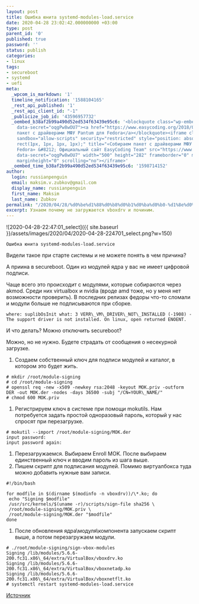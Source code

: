 ```yaml
---
layout: post
title: Ошибка юнита systemd-modules-load.service
date: 2020-04-28 23:02:42.000000000 +03:00
type: post
parent_id: '0'
published: true
password: ''
status: publish
categories:
- linux
tags:
- secureboot
- systemd
- uefi
meta:
  _wpcom_is_markdown: '1'
  timeline_notification: '1588104165'
  _rest_api_published: '1'
  _rest_api_client_id: "-1"
  _publicize_job_id: '43596957732'
  _oembed_b38af2b99a490d52ed534f63439e95c6: '<blockquote class="wp-embedded-content"
    data-secret="oqgPw8wOU7"><a href="https://www.easycoding.org/2018/02/11/sobiraem-paket-s-drajverami-mfu-pantum-dlya-fedora.html">Собираем
    пакет с драйверами МФУ Pantum для Fedora</a></blockquote><iframe class="wp-embedded-content"
    sandbox="allow-scripts" security="restricted" style="position: absolute; clip:
    rect(1px, 1px, 1px, 1px);" title="«Собираем пакет с драйверами МФУ Pantum для
    Fedora» &#8212; Официальный сайт EasyCoding Team" src="https://www.easycoding.org/2018/02/11/sobiraem-paket-s-drajverami-mfu-pantum-dlya-fedora.html/embed#?secret=oqgPw8wOU7"
    data-secret="oqgPw8wOU7" width="500" height="282" frameborder="0" marginwidth="0"
    marginheight="0" scrolling="no"></iframe>'
  _oembed_time_b38af2b99a490d52ed534f63439e95c6: '1598714152'
author:
  login: russianpenguin
  email: maksim.v.zubkov@gmail.com
  display_name: russianpenguin
  first_name: Maksim
  last_name: Zubkov
permalink: "/2020/04/28/%d0%be%d1%88%d0%b8%d0%b1%d0%ba%d0%b0-%d1%8e%d0%bd%d0%b8%d1%82%d0%b0-systemd-modules-load-service/"
excerpt: Узнаем почему не загружается vboxdrv и починим.
---
```

![2020-04-28-22:47:01_select]({{ site.baseurl }}/assets/images/2020/04/2020-04-28-224701_select.png?w=150)

```
Ошибка юнита systemd-modules-load.service
```

Видели такое при старте системы и не можете понять в чем причина?

А приина в secureboot. Один из модулей ядра у вас не имеет цифровой подписи.

Чаще всего это происходит с модулями, которые собираются через akmod. Среди них virtualbox и nvidia (вроде amd тоже, но у меня нет возможности проверить). В последних релизах федоры что-то сломали и модули больше не подписываются при сборке.

```
where: suplibOsInit what: 3 VERR\_VM\_DRIVER\_NOT\_INSTALLED (-1908) - The support driver is not installed. On linux, open returned ENOENT.
```

И что делать? Можно отключить secureboot?

Можно, но не нужно. Будете страдать от сообщения о несекурной загрузке.

1. Создаем собственный ключ для подписи модулей и каталог, в котором это будет жить.

```
# mkdir /root/module-signing  
# cd /root/module-signing  
# openssl req -new -x509 -newkey rsa:2048 -keyout MOK.priv -outform DER -out MOK.der -nodes -days 36500 -subj "/CN=YOUR\_NAME/"  
# chmod 600 MOK.priv
```

1. Регистрируем ключ в системе при помощи mokutils. Нам потребуется задать простой одноразовый пароль, который у нас спросят при перезагрузке.

```
# mokutil --import /root/module-signing/MOK.der  
input password:  
input password again:
```

1. Перезагружаемся. Выбираем Enroll MOK. После выбираем единственный ключ и вводим пароль из шага выше.
2. Пишем скрипт для подписания модулей. Помимо виртуалбокса туда можно добавить нужные вам записи.

```
#!/bin/bash

for modfile in $(dirname $(modinfo -n vboxdrv))/\*.ko; do  
 echo "Signing $modfile"  
 /usr/src/kernels/$(uname -r)/scripts/sign-file sha256 \  
 /root/module-signing/MOK.priv \  
 /root/module-signing/MOK.der "$modfile"  
done
```

1. После обновления ядра\модуля\компонента запускаем скрипт выше, а потом перезагружаем модули.

```
# ./root/module-signing/sign-vbox-modules  
Signing /lib/modules/5.6.6-200.fc31.x86\_64/extra/VirtualBox/vboxdrv.ko  
Signing /lib/modules/5.6.6-200.fc31.x86\_64/extra/VirtualBox/vboxnetadp.ko  
Signing /lib/modules/5.6.6-200.fc31.x86\_64/extra/VirtualBox/vboxnetflt.ko  
# systemctl restart systemd-modules-load.service  

```

[Источник](https://stegard.net/2016/10/virtualbox-secure-boot-ubuntu-fail/)


